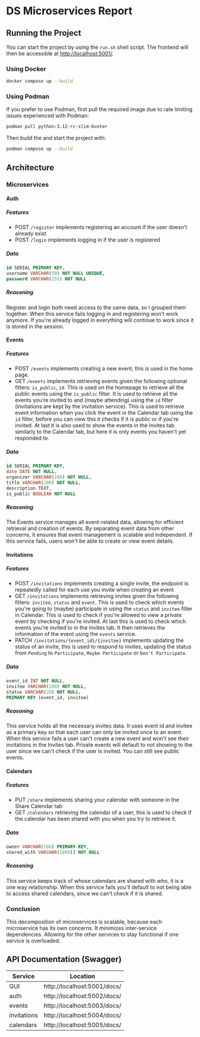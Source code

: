 # DS Microservices Report

## Running the Project
You can start the project by using the `run.sh` shell script. The frontend will then be accessible at [http://localhost:5001/](http://localhost:5001/).
### Using Docker
```sh
docker compose up --build
```
### Using Podman
If you prefer to use Podman, first pull the required image due to rate limiting issues experienced with Podman:
```sh
podman pull python:3.12-rc-slim-buster
```
Then build the and start the project with:
```sh
podman compose up --build
```
## Architecture
### Microservices
#### Auth
##### Features
- POST ``/register`` implements registering an account if the user doesn't already exist
- POST ``/login`` implements logging in if the user is registered
##### Data
```sql
id SERIAL PRIMARY KEY,
username VARCHAR(50) NOT NULL UNIQUE,
password VARCHAR(255) NOT NULL
```
##### Reasoning
Register and login both need access to the same data, so I grouped them together. When this service fails logging in and registering won't work anymore. If you're already logged in everything will continue to work since it is stored in the session.
#### Events
##### Features
- POST ``/events`` implements creating a new event, this is used in the home page.
- GET ``/events`` implements retrieving events given the following optional filters: ``is_public``, ``id``. This is used on the homepage to retrieve all the public events using the ``is_public`` filter. It is used to retrieve all the events you're invited to and (maybe attending) using the ``id`` filter (invitations are kept by the invitation service). This is used to retrieve event information when you click the event in the Calendar tab using the ``id`` filter, before you can view this it checks if it is public or if you're invited. At last it is also used to show the events in the Invites tab similarly to the Calendar tab, but here it is only events you haven't yet responded to.
##### Data
```sql
id SERIAL PRIMARY KEY,
date DATE NOT NULL,
organizer VARCHAR(100) NOT NULL,
title VARCHAR(100) NOT NULL,
description TEXT,
is_public BOOLEAN NOT NULL
```
##### Reasoning
The Events service manages all event-related data, allowing for efficient retrieval and creation of events. By separating event data from other concerns, it ensures that event management is scalable and independent. If this service fails, users won't be able to create or view event details.
#### Invitations
##### Features
- POST ``/invitations`` implements creating a single invite, the endpoint is repeatedly called for each use you invite when creating an event
- GET ``/invitations`` implements retrieving invites given the following filters: ``invitee``, ``status`` and ``event``. This is used to check which events you're going to (maybe) participate in using the ``status`` and ``invitee`` filter in Calendar. This is used to check if you're allowed to view a private event by checking if you're invited. At last this is used to check which events you're invited to in the Invites tab. It then retrieves the information of the event using the ``events`` service.
- PATCH ``/invitations/{event_id}/{invitee}`` implements updating the status of an invite, this is used to respond to invites, updating the status from ``Pending`` to ``Participate``, ``Maybe Participate`` or ``Don't Participate``.
##### Data
```sql
event_id INT NOT NULL,
invitee VARCHAR(100) NOT NULL,
status VARCHAR(20) NOT NULL,
PRIMARY KEY (event_id, invitee)
```
##### Reasoning
This service holds all the necessary invites data. It uses event id and invitee as a primary key so that each user can only be invited once to an event. When this service fails a user can't create a new event and won't see their invitations in the Invites tab. Private events will default to not showing to the user since we can't check if the user is invited. You can still see public events.
#### Calendars
##### Features
- PUT ``/share`` implements sharing your calendar with someone in the Share Calendar tab
- GET ``/calendars`` retrieving the calendar of a user, this is used to check if the calendar has been shared with you when you try to retrieve it.
##### Data
```sql
owner VARCHAR(100) PRIMARY KEY,
shared_with VARCHAR(100)[] NOT NULL
```
##### Reasoning
This service keeps track of whose calendars are shared with who, it is a one way relationship. When this service fails you'll default to not being able to access shared calendars, since we can't check if it is shared.
### Conclusion
This decomposition of microservices is scalable, because each microservice has its own concerns. It minimizes inter-service dependencies. Allowing for the other services to stay functional if one service is overloaded.
## API Documentation (Swagger)
| Service     | Location                    |
| ----------- | --------------------------- |
| GUI         | http://localhost:5001/docs/ |
| auth        | http://localhost:5002/docs/ |
| events      | http://localhost:5003/docs/ |
| invitations | http://localhost:5004/docs/ |
| calendars   | http://localhost:5005/docs/ |
